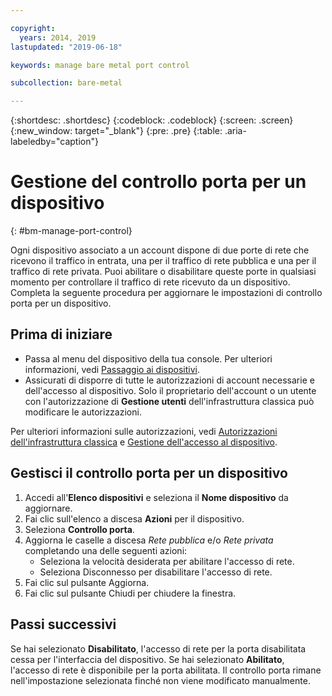 ```yaml
---

copyright:
  years: 2014, 2019
lastupdated: "2019-06-18"

keywords: manage bare metal port control

subcollection: bare-metal

---
```


{:shortdesc: .shortdesc}
{:codeblock: .codeblock}
{:screen: .screen}
{:new_window: target="_blank"}
{:pre: .pre}
{:table: .aria-labeledby="caption"}

# Gestione del controllo porta per un dispositivo
{: #bm-manage-port-control}

Ogni dispositivo associato a un account dispone di due porte di rete che ricevono il traffico in entrata, una per il traffico di rete pubblica e una per il traffico di rete privata. Puoi abilitare o disabilitare queste porte in qualsiasi momento per controllare il traffico di rete ricevuto da un dispositivo. Completa la seguente procedura per aggiornare le impostazioni di controllo porta per un dispositivo.

## Prima di iniziare
* Passa al menu del dispositivo della tua console. Per ulteriori informazioni, vedi [Passaggio ai dispositivi](/docs/bare-metal?topic=virtual-servers-navigating-devices).
* Assicurati di disporre di tutte le autorizzazioni di account necessarie e dell'accesso al dispositivo. Solo il proprietario dell'account o un utente con l'autorizzazione di **Gestione utenti** dell'infrastruttura classica può modificare le autorizzazioni.

Per ulteriori informazioni sulle autorizzazioni, vedi [Autorizzazioni dell'infrastruttura classica](/docs/iam?topic=iam-infrapermission#infrapermission) e [Gestione dell'accesso al dispositivo](/docs/bare-metal?topic=virtual-servers-managing-device-access).

## Gestisci il controllo porta per un dispositivo

1. Accedi all'**Elenco dispositivi** e seleziona il **Nome dispositivo** da aggiornare.  
2. Fai clic sull'elenco a discesa **Azioni** per il dispositivo.
3. Seleziona **Controllo porta**.
4. Aggiorna le caselle a discesa *Rete pubblica* e/o *Rete privata* completando una delle seguenti azioni:
   * Seleziona la velocità desiderata per abilitare l'accesso di rete.
   * Seleziona Disconnesso per disabilitare l'accesso di rete.
5. Fai clic sul pulsante Aggiorna.
6. Fai clic sul pulsante Chiudi per chiudere la finestra.

## Passi successivi

Se hai selezionato **Disabilitato**, l'accesso di rete per la porta disabilitata cessa per l'interfaccia del dispositivo. Se hai selezionato **Abilitato**, l'accesso di rete è disponibile per la porta abilitata. Il controllo porta rimane nell'impostazione selezionata finché non viene modificato manualmente.
